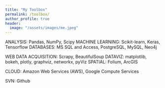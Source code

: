 ```yaml
---
title: "My Toolbox"
permalink: /toolbox/
author_profile: true
header:
  image: "/assets/images/me.jpeg"
---
```


ANALYSIS: Pandas, NumPy, Scipy
MACHINE LEARNING: Scikit-learn, Keras, Tensorflow
DATABASES: MS SQL and Access, PostgreSQL, MySQL, Neo4j

WEB DATA ACQUISITION: Scrapy, BeautifulSoup
DATAVIZ: matplotlib, bokeh, plotly, graphviz, networkx, pyViz
SPATIAL: Folium, ArcGIS

CLOUD: Amazon Web Services (AWS), Google Compute Services

SVN: Github
